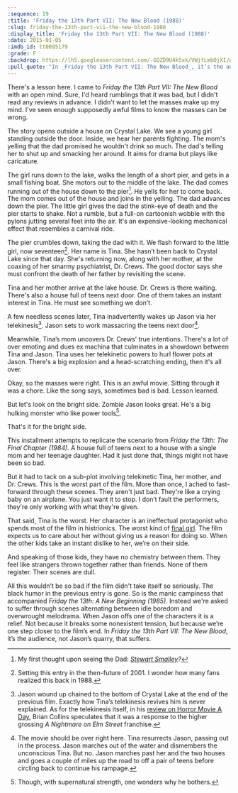 ```yaml
---
:sequence: 19
:title: 'Friday the 13th Part VII: The New Blood (1988)'
:slug: friday-the-13th-part-vii-the-new-blood-1988
:display_title: 'Friday the 13th Part VII: The New Blood (1988)'
:date: 2015-01-05
:imdb_id: tt0095179
:grade: F
:backdrop: https://lh5.googleusercontent.com/-GQZD9U4k5xk/VWjtLmbOjXI/AAAAAAAACqI/iwZa0FMZil8/w1000-rj/friday-the-13th-part-vii-the-new-blood-1988.png1988.jpg
:pull_quote: "In _Friday the 13th Part VII: The New Blood_, it’s the audience, not Jason’s quarry that suffers."
---
```

There's a lesson here. I came to _Friday the 13th Part VII: The New Blood_ with an open mind. Sure, I'd heard rumblings that it was bad, but I didn't read any reviews in advance. I didn't want to let the masses make up my mind. I've seen enough supposedly awful films to know the masses can be wrong.

The story opens outside a house on Crystal Lake. We see a young girl standing outside the door. Inside, we hear her parents fighting. The mom's yelling that the dad promised he wouldn't drink so much. The dad's telling her to shut up and smacking her around. It aims for drama but plays like caricature.

The girl runs down to the lake, walks the length of a short pier, and gets in a small fishing boat. She motors out to the middle of the lake. The dad comes running out of the house down to the pier[^1]. He yells for her to come back. The mom comes out of the house and joins in the yelling. The dad advances down the pier. The little girl gives the dad the stink-eye of death and the pier starts to shake. Not a rumble, but a full-on cartoonish wobble with the pylons jutting several feet into the air. It's an expensive-looking mechanical effect that resembles a carnival ride.

The pier crumbles down, taking the dad with it. We flash forward to the little girl, now seventeen[^2]. Her name is Tina. She hasn’t been back to Crystal Lake since that day. She's returning now, along with her mother, at the coaxing of her smarmy psychiatrist, Dr. Crews. The good doctor says she must confront the death of her father by revisiting the scene.

Tina and her mother arrive at the lake house. Dr. Crews is there waiting. There's also a house full of teens next door. One of them takes an instant interest in Tina. He must see something we don't.

A few needless scenes later, Tina inadvertently wakes up Jason via her telekinesis[^3]. Jason sets to work massacring the teens next door[^4].

Meanwhile, Tina’s mom uncovers Dr. Crews’ true intentions. There's a lot of over emoting and dues ex machina that culminates in a showdown between Tina and Jason. Tina uses her telekinetic powers to hurl flower pots at Jason. There's a big explosion and a head-scratching ending, then it's all over.

Okay, so the masses were right. This is an awful movie. Sitting through it was a chore. Like the song says, sometimes bad is bad. Lesson learned.

But let's look on the bright side. Zombie Jason looks great. He's a big hulking monster who like power tools[^5].

That's it for the bright side.

This installment attempts to replicate the scenario from _Friday the 13th: The Final Chapter (1984)_. A house full of teens next to a house with a single mom and her teenage daughter. Had it just done that, things might not have been so bad.

But it had to tack on a sub-plot involving telekinetic Tina, her mother, and Dr. Crews. This is the worst part of the film. More than once, I ached to fast-forward through these scenes. They aren't just bad. They're like a crying baby on an airplane. You just want it to stop. I don’t fault the performers, they're only working with what they're given.

That said, Tina is the worst. Her character is an ineffectual protagonist who spends most of the film in histrionics. The worst kind of [final girl](http://en.wikipedia.org/wiki/Final_girl). The film expects us to care about her without giving us a reason for doing so. When the other kids take an instant dislike to her, we’re on their side.

And speaking of those kids, they have no chemistry between them. They feel like strangers thrown together rather than friends. None of them register. Their scenes are dull.

All this wouldn’t be so bad if the film didn't take itself so seriously. The black humor in the previous entry is gone. So is the manic campiness that accompanied _Friday the 13th: A New Beginning (1985)_. Instead we're asked to suffer through scenes alternating between idle boredom and overwrought melodrama. When Jason offs one of the characters it is a relief. Not because it breaks some nonexistent tension, but because we’re one step closer to the film’s end. In _Friday the 13th Part VII: The New Blood_, it’s the audience, not Jason’s quarry, that suffers.

[^1]: My first thought upon seeing the Dad: _[Stewart Smalley](http://en.wikipedia.org/wiki/Stuart\_Smalley)?_

[^2]: Setting this entry in the then-future of 2001. I wonder how many fans realized this back in 1988.

[^3]: Jason wound up chained to the bottom of Crystal Lake at the end of the previous film. Exactly how Tina’s telekinesis revives him is never explained. As for the telekinesis itself, in his [review on Horror Movie A Day](http://horror-movie-a-day.blogspot.com/2009/01/friday-13th-part-vii-new-blood.html), Brian Collins speculates that it was a response to the higher grossing _A Nightmare on Elm Street_ franchise. 

[^4]: The movie should be over right here. Tina resurrects Jason, passing out in the process. Jason marches out of the water and dismembers the unconscious Tina. But no. Jason marches past her and the two houses and goes a couple of miles up the road to off a pair of teens before circling back to continue his rampage. 

[^5]: Though, with supernatural strength, one wonders why he bothers.
